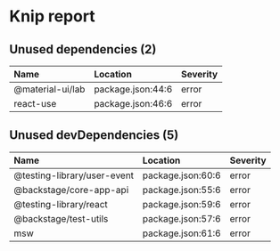 # Knip report

## Unused dependencies (2)

| Name             | Location          | Severity |
| :--------------- | :---------------- | :------- |
| @material-ui/lab | package.json:44:6 | error    |
| react-use        | package.json:46:6 | error    |

## Unused devDependencies (5)

| Name                        | Location          | Severity |
| :-------------------------- | :---------------- | :------- |
| @testing-library/user-event | package.json:60:6 | error    |
| @backstage/core-app-api     | package.json:55:6 | error    |
| @testing-library/react      | package.json:59:6 | error    |
| @backstage/test-utils       | package.json:57:6 | error    |
| msw                         | package.json:61:6 | error    |
